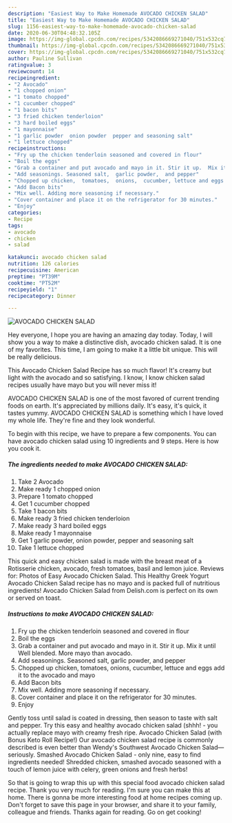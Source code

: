 ```yaml
---
description: "Easiest Way to Make Homemade AVOCADO CHICKEN SALAD"
title: "Easiest Way to Make Homemade AVOCADO CHICKEN SALAD"
slug: 1156-easiest-way-to-make-homemade-avocado-chicken-salad
date: 2020-06-30T04:48:32.105Z
image: https://img-global.cpcdn.com/recipes/5342086669271040/751x532cq70/avocado-chicken-salad-recipe-main-photo.jpg
thumbnail: https://img-global.cpcdn.com/recipes/5342086669271040/751x532cq70/avocado-chicken-salad-recipe-main-photo.jpg
cover: https://img-global.cpcdn.com/recipes/5342086669271040/751x532cq70/avocado-chicken-salad-recipe-main-photo.jpg
author: Pauline Sullivan
ratingvalue: 3
reviewcount: 14
recipeingredient:
- "2 Avocado"
- "1 chopped onion"
- "1 tomato chopped"
- "1 cucumber chopped"
- "1 bacon bits"
- "3 fried chicken tenderloion"
- "3 hard boiled eggs"
- "1 mayonnaise"
- "1 garlic powder  onion powder  pepper and seasoning salt"
- "1 lettuce chopped"
recipeinstructions:
- "Fry up the chicken tenderloin seasoned and covered in flour"
- "Boil the eggs"
- "Grab a container and put avocado and mayo in it. Stir it up.  Mix it until Well blended. More mayo than avocado."
- "Add seasonings. Seasoned salt,  garlic powder,  and pepper"
- "Chopped up chicken,  tomatoes,  onions,  cucumber, lettuce and eggs add it to the avocado and mayo"
- "Add Bacon bits"
- "Mix well. Adding more seasoning if necessary."
- "Cover container and place it on the refrigerator for 30 minutes."
- "Enjoy"
categories:
- Recipe
tags:
- avocado
- chicken
- salad

katakunci: avocado chicken salad 
nutrition: 126 calories
recipecuisine: American
preptime: "PT39M"
cooktime: "PT52M"
recipeyield: "1"
recipecategory: Dinner

---
```



![AVOCADO CHICKEN SALAD](https://img-global.cpcdn.com/recipes/5342086669271040/751x532cq70/avocado-chicken-salad-recipe-main-photo.jpg)

Hey everyone, I hope you are having an amazing day today. Today, I will show you a way to make a distinctive dish, avocado chicken salad. It is one of my favorites. This time, I am going to make it a little bit unique. This will be really delicious.

This Avocado Chicken Salad Recipe has so much flavor! It&#39;s creamy but light with the avocado and so satisfying. I know, I know chicken salad recipes usually have mayo but you will never miss it!

AVOCADO CHICKEN SALAD is one of the most favored of current trending foods on earth. It's appreciated by millions daily. It's easy, it's quick, it tastes yummy. AVOCADO CHICKEN SALAD is something which I have loved my whole life. They're fine and they look wonderful.


To begin with this recipe, we have to prepare a few components. You can have avocado chicken salad using 10 ingredients and 9 steps. Here is how you cook it.

<!--inarticleads1-->

##### The ingredients needed to make AVOCADO CHICKEN SALAD:

1. Take 2 Avocado
1. Make ready 1 chopped onion
1. Prepare 1 tomato chopped
1. Get 1 cucumber chopped
1. Take 1 bacon bits
1. Make ready 3 fried chicken tenderloion
1. Make ready 3 hard boiled eggs
1. Make ready 1 mayonnaise
1. Get 1 garlic powder,  onion powder,  pepper and seasoning salt
1. Take 1 lettuce chopped


This quick and easy chicken salad is made with the breast meat of a Rotisserie chicken, avocado, fresh tomatoes, basil and lemon juice. Reviews for: Photos of Easy Avocado Chicken Salad. This Healthy Greek Yogurt Avocado Chicken Salad recipe has no mayo and is packed full of nutritious ingredients! Avocado Chicken Salad from Delish.com is perfect on its own or served on toast. 

<!--inarticleads2-->

##### Instructions to make AVOCADO CHICKEN SALAD:

1. Fry up the chicken tenderloin seasoned and covered in flour
1. Boil the eggs
1. Grab a container and put avocado and mayo in it. Stir it up.  Mix it until Well blended. More mayo than avocado.
1. Add seasonings. Seasoned salt,  garlic powder,  and pepper
1. Chopped up chicken,  tomatoes,  onions,  cucumber, lettuce and eggs add it to the avocado and mayo
1. Add Bacon bits
1. Mix well. Adding more seasoning if necessary.
1. Cover container and place it on the refrigerator for 30 minutes.
1. Enjoy


Gently toss until salad is coated in dressing, then season to taste with salt and pepper. Try this easy and healthy avocado chicken salad (shhh! - you actually replace mayo with creamy fresh ripe. Avocado Chicken Salad (with Bonus Keto Roll Recipe!) Our avocado chicken salad recipe is commonly described is even better than Wendy&#39;s Southwest Avocado Chicken Salad—seriously. Smashed Avocado Chicken Salad - only nine, easy to find ingredients needed! Shredded chicken, smashed avocado seasoned with a touch of lemon juice with celery, green onions and fresh herbs! 

So that is going to wrap this up with this special food avocado chicken salad recipe. Thank you very much for reading. I'm sure you can make this at home. There is gonna be more interesting food at home recipes coming up. Don't forget to save this page in your browser, and share it to your family, colleague and friends. Thanks again for reading. Go on get cooking!
